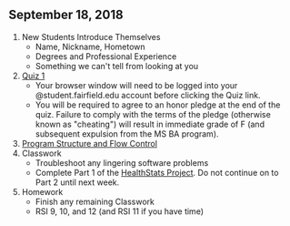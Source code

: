 ## September 18, 2018
1. New Students Introduce Themselves
   - Name, Nickname, Hometown
   - Degrees and Professional Experience
   - Something we can't tell from looking at you
2. [Quiz 1](https://docs.google.com/forms/d/e/1FAIpQLSdMotwfPEgL3j9wVq0WNwZYFU5bDY6h5b45snk0THQUHEA87A/viewform?usp=sf_link)
   - Your browser window will need to be logged into your @student.fairfield.edu account before clicking the Quiz link. 
   - You will be required to agree to an honor pledge at the end of the quiz. Failure to comply with the terms of the pledge (otherwise known as "cheating") will result in immediate grade of F (and subsequent expulsion from the MS BA program). 
3. [Program Structure and Flow Control](../Slides/L3_Static_Structure_and_Flow_Control.slides.html)
4. Classwork
   - Troubleshoot any lingering software problems
   - Complete Part 1 of the [HealthStats Project](https://github.com/christopherhuntley/ba505-docs/tree/master/Tutorials/HealthStatsProject). Do not continue on to Part 2 until next week. 
5. Homework
   - Finish any remaining Classwork
   - RSI 9, 10, and 12 (and RSI 11 if you have time)